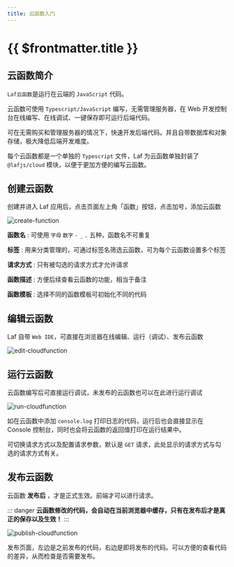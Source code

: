 ```yaml
---
title: 云函数入门
---
```


# {{ $frontmatter.title }}

## 云函数简介

`Laf云函数`是运行在云端的 `JavaScript` 代码。

云函数可使用 `Typescript/JavaScript` 编写，无需管理服务器，在 Web 开发控制台在线编写、在线调试、一键保存即可运行后端代码。

可在无需购买和管理服务器的情况下，快速开发后端代码。并且自带数据库和对象存储，极大降低后端开发难度。

每个云函数都是一个单独的 `Typescript` 文件，Laf 为云函数单独封装了 `@lafjs/cloud` 模块，以便于更加方便的编写云函数。

## 创建云函数

创建并进入 Laf 应用后，点击页面左上角「函数」按钮，点击加号，添加云函数

![create-function](/doc-images/create-function.png)

**函数名** : 可使用 `字母` `数字` `-` `_` `.` 五种，函数名不可重复

**标签** : 用来分类管理的，可通过标签名筛选云函数，可为每个云函数设置多个标签

**请求方式** : 只有被勾选的请求方式才允许请求

**函数描述** : 方便后续查看云函数的功能，相当于备注

**函数模板** : 选择不同的函数模板可初始化不同的代码

## 编辑云函数

Laf 自带 `Web IDE`，可直接在浏览器在线编辑、运行（调试）、发布云函数

![edit-cloudfunction](/doc-images/edit-cloudfunction.png)

## 运行云函数

云函数编写后可直接运行调试，未发布的云函数也可以在此进行运行调试

![run-cloudfunction](/doc-images/run-cloudfunction.png)

如在云函数中添加 `console.log` 打印日志的代码，运行后也会直接显示在 Console 控制台，同时也会将云函数的返回值打印在运行结果中。

可切换请求方式以及配置请求参数，默认是 `GET` 请求，此处显示的请求方式与勾选的请求方式有关。

## 发布云函数

云函数 **发布后** ，才是正式生效。前端才可以进行请求。

::: danger
**云函数修改的代码，会自动在当前浏览器中缓存，只有在发布后才是真正的保存以及生效！**
:::

![publish-cloudfunction](/doc-images/publish-cloudfunction.png)

发布页面，左边是之前发布的代码，右边是即将发布的代码。可以方便的查看代码的差异，从而检查是否需要发布。
